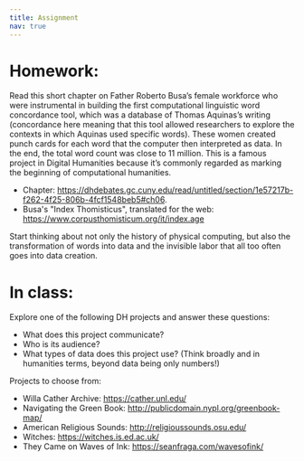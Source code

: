 ```yaml
---
title: Assignment
nav: true
---
```


# Homework:

Read this short chapter on Father Roberto Busa’s female workforce who were instrumental in building the first computational linguistic word concordance tool, which was a database of Thomas Aquinas’s writing (concordance here meaning that this tool allowed researchers to explore the contexts in which Aquinas used specific words). 
These women created punch cards for each word that the computer then interpreted as data. 
In the end, the total word count was close to 11 million. 
This is a famous project in Digital Humanities because it’s commonly regarded as marking the beginning of computational humanities. 
- Chapter: <https://dhdebates.gc.cuny.edu/read/untitled/section/1e57217b-f262-4f25-806b-4fcf1548beb5#ch06>.
- Busa's "Index Thomisticus", translated for the web: <https://www.corpusthomisticum.org/it/index.age>

Start thinking about not only the history of physical computing, but also the transformation of words into data and the invisible labor that all too often goes into data creation.

# In class:

Explore one of the following DH projects and answer these questions:
- What does this project communicate?
- Who is its audience?
- What types of data does this project use? (Think broadly and in humanities terms, beyond data being only numbers!)

Projects to choose from:
- Willa Cather Archive: <https://cather.unl.edu/>
- Navigating the Green Book: <http://publicdomain.nypl.org/greenbook-map/>
- American Religious Sounds: <http://religioussounds.osu.edu/>
- Witches: <https://witches.is.ed.ac.uk/>
- They Came on Waves of Ink: <https://seanfraga.com/wavesofink/>